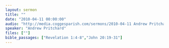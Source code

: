 ```yaml
---
layout: sermon
title: ""
date: "2010-04-11 00:00:00"
audio: "http://media.coggesparish.com/sermons/2010-04-11 Andrew Pritchard.mp3"
speaker: "Andrew Pritchard"
files: [""]
bible_passages: ["Revelation 1:4-8","John 20:19-31"]
---
```


